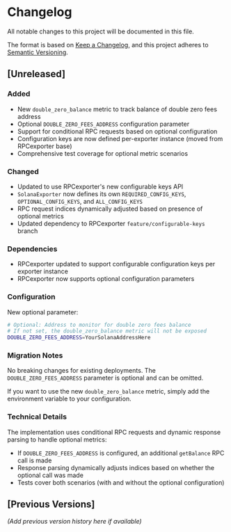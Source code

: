# Changelog

All notable changes to this project will be documented in this file.

The format is based on [Keep a Changelog](https://keepachangelog.com/en/1.0.0/),
and this project adheres to [Semantic Versioning](https://semver.org/spec/v2.0.0.html).

## [Unreleased]

### Added
- New `double_zero_balance` metric to track balance of double zero fees address
- Optional `DOUBLE_ZERO_FEES_ADDRESS` configuration parameter
- Support for conditional RPC requests based on optional configuration
- Configuration keys are now defined per-exporter instance (moved from RPCexporter base)
- Comprehensive test coverage for optional metric scenarios

### Changed
- Updated to use RPCexporter's new configurable keys API
- `SolanaExporter` now defines its own `REQUIRED_CONFIG_KEYS`, `OPTIONAL_CONFIG_KEYS`, and `ALL_CONFIG_KEYS`
- RPC request indices dynamically adjusted based on presence of optional metrics
- Updated dependency to RPCexporter `feature/configurable-keys` branch

### Dependencies
- RPCexporter updated to support configurable configuration keys per exporter instance
- RPCexporter now supports optional configuration parameters

### Configuration
New optional parameter:
```bash
# Optional: Address to monitor for double zero fees balance
# If not set, the double_zero_balance metric will not be exposed
DOUBLE_ZERO_FEES_ADDRESS=YourSolanaAddressHere
```

### Migration Notes
No breaking changes for existing deployments. The `DOUBLE_ZERO_FEES_ADDRESS` parameter is optional and can be omitted.

If you want to use the new `double_zero_balance` metric, simply add the environment variable to your configuration.

### Technical Details
The implementation uses conditional RPC requests and dynamic response parsing to handle optional metrics:
- If `DOUBLE_ZERO_FEES_ADDRESS` is configured, an additional `getBalance` RPC call is made
- Response parsing dynamically adjusts indices based on whether the optional call was made
- Tests cover both scenarios (with and without the optional configuration)

## [Previous Versions]

_(Add previous version history here if available)_

